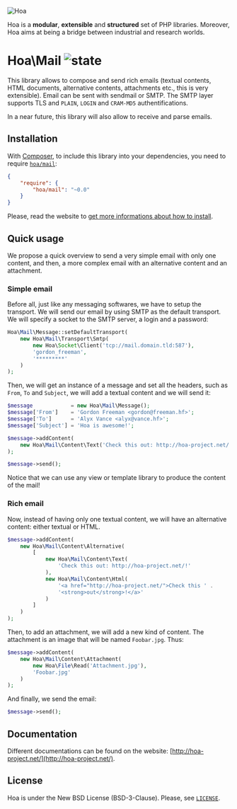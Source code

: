 ![Hoa](http://static.hoa-project.net/Image/Hoa_small.png)

Hoa is a **modular**, **extensible** and **structured** set of PHP libraries.
Moreover, Hoa aims at being a bridge between industrial and research worlds.

# Hoa\Mail ![state](http://central.hoa-project.net/State/Mail)

This library allows to compose and send rich emails (textual contents, HTML
documents, alternative contents, attachments etc., this is very extensible).
Email can be sent with sendmail or SMTP. The SMTP layer supports TLS and
`PLAIN`, `LOGIN` and `CRAM-MD5` authentifications.

In a near future, this library will also allow to receive and parse emails.

## Installation

With [Composer](http://getcomposer.org/), to include this library into your
dependencies, you need to require
[`hoa/mail`](https://packagist.org/packages/hoa/mail):

```json
{
    "require": {
        "hoa/mail": "~0.0"
    }
}
```

Please, read the website to [get more informations about how to
install](http://hoa-project.net/Source.html).

## Quick usage

We propose a quick overview to send a very simple email with only one content,
and then, a more complex email with an alternative content and an attachment.

### Simple email

Before all, just like any messaging softwares, we have to setup the transport.
We will send our email by using SMTP as the default transport. We will specify a
socket to the SMTP server, a login and a password:

```php
Hoa\Mail\Message::setDefaultTransport(
    new Hoa\Mail\Transport\Smtp(
        new Hoa\Socket\Client('tcp://mail.domain.tld:587'),
        'gordon_freeman',
        '*********'
    )
);
```

Then, we will get an instance of a message and set all the headers, such as
`From`, `To` and `Subject`, we will add a textual content and we will send it:

```php
$message            = new Hoa\Mail\Message();
$message['From']    = 'Gordon Freeman <gordon@freeman.hf>';
$message['To']      = 'Alyx Vance <alyx@vance.hf>';
$message['Subject'] = 'Hoa is awesome!';

$message->addContent(
    new Hoa\Mail\Content\Text('Check this out: http://hoa-project.net/!')
);

$message->send();
```

Notice that we can use any view or template library to produce the content of
the mail!

### Rich email

Now, instead of having only one textual content, we will have an alternative
content: either textual or HTML.

```php
$message->addContent(
    new Hoa\Mail\Content\Alternative(
        [
            new Hoa\Mail\Content\Text(
                'Check this out: http://hoa-project.net/!'
            ),
            new Hoa\Mail\Content\Html(
                '<a href="http://hoa-project.net/">Check this ' .
                '<strong>out</strong>!</a>'
            )
        ]
    )
);
```

Then, to add an attachment, we will add a new kind of content. The attachment is
an image that will be named `Foobar.jpg`. Thus:

```php
$message->addContent(
    new Hoa\Mail\Content\Attachment(
        new Hoa\File\Read('Attachment.jpg'),
        'Foobar.jpg'
    )
);
```

And finally, we send the email:

```php
$message->send();
```

## Documentation

Different documentations can be found on the website:
[http://hoa-project.net/](http://hoa-project.net/).

## License

Hoa is under the New BSD License (BSD-3-Clause). Please, see
[`LICENSE`](http://hoa-project.net/LICENSE).
